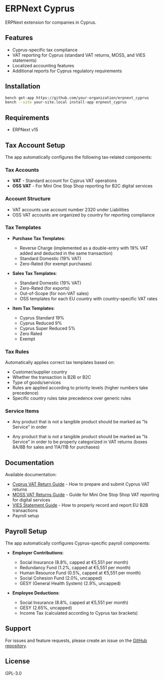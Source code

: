 # ERPNext Cyprus

ERPNext extension for companies in Cyprus.

## Features

- Cyprus-specific tax compliance
- VAT reporting for Cyprus (standard VAT returns, MOSS, and VIES statements)
- Localized accounting features
- Additional reports for Cyprus regulatory requirements

## Installation

```bash
bench get-app https://github.com/your-organization/erpnext_cyprus
bench --site your-site.local install-app erpnext_cyprus
```

## Requirements

- ERPNext v15

## Tax Account Setup

The app automatically configures the following tax-related components:

### Tax Accounts
- **VAT** - Standard account for Cyprus VAT operations
- **OSS VAT** - For Mini One Stop Shop reporting for B2C digital services

### Account Structure
- VAT accounts use account number 2320 under Liabilities
- OSS VAT accounts are organized by country for reporting compliance

### Tax Templates
- **Purchase Tax Templates**: 
  - Reverse Charge (implemented as a double-entry with 19% VAT added and deducted in the same transaction)
  - Standard Domestic (19% VAT)
  - Zero-Rated (for exempt purchases)

- **Sales Tax Templates**:
  - Standard Domestic (19% VAT)
  - Zero-Rated (for exports)
  - Out-of-Scope (for non-VAT sales)
  - OSS templates for each EU country with country-specific VAT rates

- **Item Tax Templates**:
  - Cyprus Standard 19%
  - Cyprus Reduced 9%
  - Cyprus Super Reduced 5%
  - Zero Rated
  - Exempt

### Tax Rules
Automatically applies correct tax templates based on:
- Customer/supplier country
- Whether the transaction is B2B or B2C
- Type of goods/services
- Rules are applied according to priority levels (higher numbers take precedence)
- Specific country rules take precedence over generic rules

### Service Items
- Any product that is not a tangible product should be marked as "Is Service" in order

- Any product that is not a tangible product should be marked as "Is Service" in order to be properly categorized in VAT returns (boxes 8A/8B for sales and 11A/11B for purchases)

## Documentation

Available documentation:

- [Cyprus VAT Return Guide](documentation/cyprus_vat_return.md) - How to prepare and submit Cyprus VAT returns
- [MOSS VAT Returns Guide](documentation/moss_vat_returns.md) - Guide for Mini One Stop Shop VAT reporting for digital services
- [VIES Statement Guide](documentation/vies_statement.md) - How to properly record and report EU B2B transactions
- Payroll setup

## Payroll Setup

The app automatically configures Cyprus-specific payroll components:

- **Employer Contributions**:
  - Social Insurance (8.8%, capped at €5,551 per month)
  - Redundancy Fund (1.2%, capped at €5,551 per month)
  - Human Resource Fund (0.5%, capped at €5,551 per month)
  - Social Cohesion Fund (2.0%, uncapped)
  - GESY (General Health System) (2.9%, uncapped)

- **Employee Deductions**:
  - Social Insurance (8.8%, capped at €5,551 per month)
  - GESY (2.65%, uncapped)
  - Income Tax (calculated according to Cyprus tax brackets)

## Support

For issues and feature requests, please create an issue on the [GitHub repository](https://github.com/phalouvas/erpnext_cyprus/issues).

## License

GPL-3.0